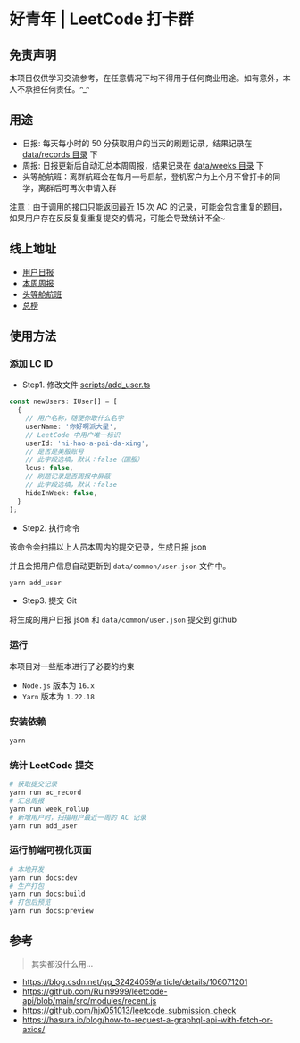 # 好青年 | LeetCode 打卡群

## 免责声明

本项目仅供学习交流参考，在任意情况下均不得用于任何商业用途。如有意外，本人不承担任何责任。^\_^

## 用途

- 日报: 每天每小时的 50 分获取用户的当天的刷题记录，结果记录在 [data/records 目录](data/records/) 下
- 周报: 日报更新后自动汇总本周周报，结果记录在 [data/weeks 目录](data/weeks/) 下
- 头等舱航班：离群航班会在每月一号启航，登机客户为上个月不曾打卡的同学，离群后可再次申请入群

注意：由于调用的接口只能返回最近 15 次 AC 的记录，可能会包含重复的题目，如果用户存在反反复复重复提交的情况，可能会导致统计不全~

## 线上地址

- [用户日报](https://nice-people-frontend-community.github.io/nice-leetcode/docs/#/daily)
- [本周周报](https://nice-people-frontend-community.github.io/nice-leetcode/docs/#/weekly)
- [头等舱航班](https://nice-people-frontend-community.github.io/nice-leetcode/docs/#/first-class)
- [总榜](https://nice-people-frontend-community.github.io/nice-leetcode/docs/#/ranking)

## 使用方法

### 添加 LC ID

- Step1. 修改文件 [scripts/add_user.ts](scripts/add_user.ts)

```ts
const newUsers: IUser[] = [
  {
    // 用户名称，随便你取什么名字
    userName: '你好啊派大星',
    // LeetCode 中用户唯一标识
    userId: 'ni-hao-a-pai-da-xing',
    // 是否是美服账号
    // 此字段选填，默认：false（国服）
    lcus: false,
    // 刷题记录是否周报中屏蔽
    // 此字段选填，默认：false
    hideInWeek: false,
  }
];
```

- Step2. 执行命令

该命令会扫描以上人员本周内的提交记录，生成日报 json

并且会把用户信息自动更新到 `data/common/user.json` 文件中。

```sh
yarn add_user
```

- Step3. 提交 Git

将生成的用户日报 json 和 `data/common/user.json` 提交到 github

### 运行

本项目对一些版本进行了必要的约束

- `Node.js` 版本为 `16.x`
- `Yarn` 版本为 `1.22.18`

### 安装依赖

```sh
yarn
```

### 统计 LeetCode 提交

```sh
# 获取提交记录
yarn run ac_record
# 汇总周报
yarn run week_rollup
# 新增用户时，扫描用户最近一周的 AC 记录
yarn run add_user
```

### 运行前端可视化页面

```sh
# 本地开发
yarn run docs:dev
# 生产打包
yarn run docs:build
# 打包后预览
yarn run docs:preview
```

## 参考

> 其实都没什么用...

- https://blog.csdn.net/qq_32424059/article/details/106071201
- https://github.com/Ruin9999/leetcode-api/blob/main/src/modules/recent.js
- https://github.com/hjx051013/leetcode_submission_check
- https://hasura.io/blog/how-to-request-a-graphql-api-with-fetch-or-axios/
